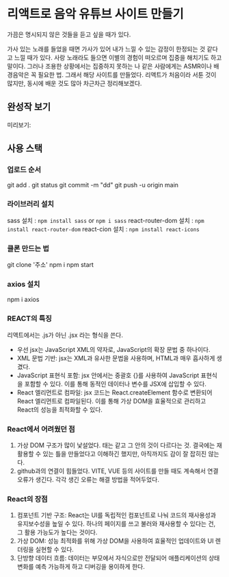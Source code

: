 # 리액트로 음악 유튜브 사이트 만들기

가끔은 명시되지 않은 것들을 듣고 싶을 때가 있다. 

가사 있는 노래를 들었을 때면 가사가 있어 내가 느낄 수 있는 감정이 한정되는 것 같다고 느낄 때가 있다. 
사랑 노래라도 들으면 이별의 경험이 떠오르며 집중을 해치기도 하고 말이다. 
그러나 조용한 상황에서는 집중하지 못하는 나 같은 사람에게는 ASMR이나 배경음악은 꼭 필요한 법. 그래서 해당 사이트를 만들었다.
리액트가 처음이라 서툰 것이 많지만, 동시에 배운 것도 많아 차근차근 정리해보겠다.

## 완성작 보기
미리보기: 

## 사용 스택

### 업로드 순서
git add .
git status
git commit -m "dd"
git push -u origin main

### 라이브러리 설치
sass 설치 : `npm install sass` or `npm i sass`
react-router-dom 설치 : `npm install react-router-dom`
react-cion 설치 : `npm install react-icons `

### 클론 만드는 법
git clone '주소'
npm i
npm start 

### axios 설치
npm i axios

### REACT의 특징 
리액트에서는 .js가 아닌 .jsx 라는 형식을 쓴다.
- 우선 jsx는 JavaScript XML의 약자로, JavaScript의 확장 문법 중 하나이다.
- XML 문법 기반: jsx는 XML과 유사한 문법을 사용하며, HTML과 매우 흡사하게 생겼다.
- JavaScript 표현식 포함: jsx 안에서는 중괄호 {}를 사용하여 JavaScript 표현식을 포함할 수 있다. 이를 통해 동적인 데이터나 변수를 JSX에 삽입할 수 있다.
- React 엘리먼트로 컴파일: jsx 코드는 React.createElement 함수로 변환되어 React 엘리먼트로 컴파일된다. 이를 통해 가상 DOM을 효율적으로 관리하고 React의 성능을 최적화할 수 있다.

### React에서 어려웠던 점 
1) 가상 DOM 구조가 많이 낯설었다. 태는 같고 그 안의 것이 다르다는 것. 결국에는 재활용할 수 있는 틀을 만들었다고 이해하긴 했지만, 아직까지도 감이 잘 잡히진 않는다.
2) github과의 연결이 힘들었다. VITE, VUE 등의 사이트를 만들 때도 계속해서 연결 오류가 생긴다. 각각 생긴 오류는 해결 방법을 적어두었다.

### React의 장점 
1) 컴포넌트 기반 구조: React는 UI를 독립적인 컴포넌트로 나눠 코드의 재사용성과 유지보수성을 높일 수 있다. 하나의 페이지를 쓰고 불러와 재사용할 수 있다는 건, 그 활용 가능도가 높다는 것이다.
2) 가상 DOM: 성능 최적화를 위해 가상 DOM을 사용하여 효율적인 업데이트와 UI 렌더링을 실현할 수 있다.
3) 단방향 데이터 흐름: 데이터는 부모에서 자식으로만 전달되어 애플리케이션의 상태 변화를 예측 가능하게 하고 디버깅을 용이하게 한다.
